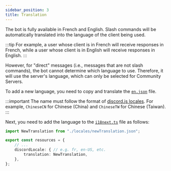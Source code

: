```yaml
---
sidebar_position: 3
title: Translation
---
```


The bot is fully available in French and English. Slash commands will be automatically translated into the language of the client being used.

:::tip
For example, a user whose client is in French will receive responses in French, while a user whose client is in English will receive responses in English.
:::

However, for "direct" messages (i.e., messages that are not slash commands), the bot cannot determine which language to use. Therefore, it will use the server's language, which can only be selected for Community Servers.


To add a new language, you need to copy and translate the [`en.json`](https://github.com/Dicelette/discord-dicelette/blob/main/src/localizations/locales/en.json) file.

:::important
The name must follow the format of [discord.js locales](https://github.com/discordjs/discord-api-types/blob/main/rest/common.ts#L300). For example, `ChineseCN` for Chinese (China) and `ChineseTW` for Chinese (Taiwan).
:::

Next, you need to add the language to the [`i18next.ts`](https://github.com/Dicelette/discord-dicelette/blob/main/src/localizations/i18next.ts) file as follows:
```ts
import NewTranslation from "./locales/newTranslation.json";

export const resources = {
	// ...
	discordLocale: { // e.g. fr, en-US, etc.
		translation: NewTranslation,
	},
};
```